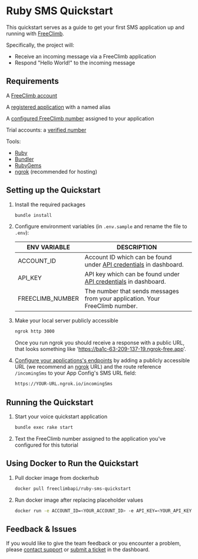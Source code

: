# Ruby SMS Quickstart

This quickstart serves as a guide to get your first SMS application up and running with [FreeClimb](https://docs.freeclimb.com/docs/how-freeclimb-works).

Specifically, the project will:

- Receive an incoming message via a FreeClimb application
- Respond "Hello World!" to the incoming message

## Requirements
A [FreeClimb account](https://www.freeclimb.com/dashboard/signup/)

A [registered application](https://docs.freeclimb.com/docs/registering-and-configuring-an-application#register-an-app) with a named alias

A [configured FreeClimb number](https://docs.freeclimb.com/docs/getting-and-configuring-a-freeclimb-number) assigned to your application

Trial accounts: a [verified number](https://docs.freeclimb.com/docs/using-your-trial-account#verifying-outbound-numbers)

Tools:
- [Ruby](https://www.ruby-lang.org/en/downloads/)
- [Bundler](https://bundler.io/)
- [RubyGems](https://rubygems.org/pages/download)
- [ngrok](https://ngrok.com/download) (recommended for hosting)

## Setting up the Quickstart
1. Install the required packages

    ```bash
    bundle install
    ```

2. Configure environment variables (in `.env.sample` and rename the file to `.env`):

   | ENV VARIABLE     | DESCRIPTION                                                                                                                            |
   | ---------------- | -------------------------------------------------------------------------------------------------------------------------------------- |
   | ACCOUNT_ID       | Account ID which can be found under [API credentials](https://www.freeclimb.com/dashboard/portal/account/authentication) in dashboard. |
   | API_KEY          | API key which can be found under [API credentials](https://www.freeclimb.com/dashboard/portal/account/authentication) in dashboard.    |
   | FREECLIMB_NUMBER | The number that sends messages from your application. Your FreeClimb number.                                                           |

3. Make your local server publicly accessible
    ```bash
    ngrok http 3000
    ```
    Once you run ngrok you should receive a response with a public URL, that looks something like 'https://ba1c-63-209-137-19.ngrok-free.app'. 

4. [Configure your applications's endpoints](https://docs.freeclimb.com/docs/registering-and-configuring-an-application#configure-your-application) by adding a publicly accessible URL (we recommend an [ngrok](https://ngrok.com/download) URL) and the route reference `/incomingSms` to your App Config's SMS URL field:

    ```bash
    https://YOUR-URL.ngrok.io/incomingSms
    ```
    
## Running the Quickstart
1. Start your voice quickstart application

    ```bash
    bundle exec rake start
    ```

2. Text the FreeClimb number assigned to the application you've configured for this tutorial 

## Using Docker to Run the Quickstart

1. Pull docker image from dockerhub

   ```bash
   docker pull freeclimbapi/ruby-sms-quickstart
   ```

2. Run docker image after replacing placeholder values

   ```bash
   docker run -e ACCOUNT_ID=<YOUR_ACCOUNT_ID> -e API_KEY=<YOUR_API_KEY> -e FREECLIMB_NUMBER=<YOUR_FREECLIMB_NUMBER> -p 3000:3000 freeclimbapi/ruby-sms-quickstart
   ```

## Feedback & Issues
If you would like to give the team feedback or you encounter a problem, please [contact support](https://www.freeclimb.com/support/) or [submit a ticket](https://freeclimb.com/dashboard/portal/support) in the dashboard.